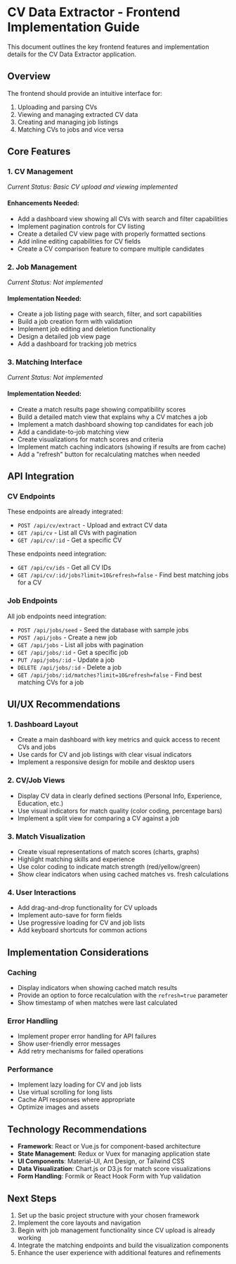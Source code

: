 # CV Data Extractor - Frontend Implementation Guide

This document outlines the key frontend features and implementation details for the CV Data Extractor application.

## Overview

The frontend should provide an intuitive interface for:
1. Uploading and parsing CVs
2. Viewing and managing extracted CV data
3. Creating and managing job listings
4. Matching CVs to jobs and vice versa

## Core Features

### 1. CV Management

*Current Status: Basic CV upload and viewing implemented*

#### Enhancements Needed:
- Add a dashboard view showing all CVs with search and filter capabilities
- Implement pagination controls for CV listing
- Create a detailed CV view page with properly formatted sections
- Add inline editing capabilities for CV fields
- Create a CV comparison feature to compare multiple candidates

### 2. Job Management

*Current Status: Not implemented*

#### Implementation Needed:
- Create a job listing page with search, filter, and sort capabilities
- Build a job creation form with validation
- Implement job editing and deletion functionality
- Design a detailed job view page
- Add a dashboard for tracking job metrics

### 3. Matching Interface

*Current Status: Not implemented*

#### Implementation Needed:
- Create a match results page showing compatibility scores
- Build a detailed match view that explains why a CV matches a job
- Implement a match dashboard showing top candidates for each job
- Add a candidate-to-job matching view
- Create visualizations for match scores and criteria
- Implement match caching indicators (showing if results are from cache)
- Add a "refresh" button for recalculating matches when needed

## API Integration

### CV Endpoints

These endpoints are already integrated:
- `POST /api/cv/extract` - Upload and extract CV data
- `GET /api/cv` - List all CVs with pagination
- `GET /api/cv/:id` - Get a specific CV

These endpoints need integration:
- `GET /api/cv/ids` - Get all CV IDs
- `GET /api/cv/:id/jobs?limit=10&refresh=false` - Find best matching jobs for a CV

### Job Endpoints

All job endpoints need integration:
- `POST /api/jobs/seed` - Seed the database with sample jobs
- `POST /api/jobs` - Create a new job
- `GET /api/jobs` - List all jobs with pagination
- `GET /api/jobs/:id` - Get a specific job
- `PUT /api/jobs/:id` - Update a job
- `DELETE /api/jobs/:id` - Delete a job
- `GET /api/jobs/:id/matches?limit=10&refresh=false` - Find best matching CVs for a job

## UI/UX Recommendations

### 1. Dashboard Layout
- Create a main dashboard with key metrics and quick access to recent CVs and jobs
- Use cards for CV and job listings with clear visual indicators
- Implement a responsive design for mobile and desktop users

### 2. CV/Job Views
- Display CV data in clearly defined sections (Personal Info, Experience, Education, etc.)
- Use visual indicators for match quality (color coding, percentage bars)
- Implement a split view for comparing a CV against a job

### 3. Match Visualization
- Create visual representations of match scores (charts, graphs)
- Highlight matching skills and experience
- Use color coding to indicate match strength (red/yellow/green)
- Show clear indicators when using cached matches vs. fresh calculations

### 4. User Interactions
- Add drag-and-drop functionality for CV uploads
- Implement auto-save for form fields
- Use progressive loading for CV and job lists
- Add keyboard shortcuts for common actions

## Implementation Considerations

### Caching
- Display indicators when showing cached match results
- Provide an option to force recalculation with the `refresh=true` parameter
- Show timestamp of when matches were last calculated

### Error Handling
- Implement proper error handling for API failures
- Show user-friendly error messages
- Add retry mechanisms for failed operations

### Performance
- Implement lazy loading for CV and job lists
- Use virtual scrolling for long lists
- Cache API responses where appropriate
- Optimize images and assets

## Technology Recommendations

- **Framework**: React or Vue.js for component-based architecture
- **State Management**: Redux or Vuex for managing application state
- **UI Components**: Material-UI, Ant Design, or Tailwind CSS
- **Data Visualization**: Chart.js or D3.js for match score visualizations
- **Form Handling**: Formik or React Hook Form with Yup validation

## Next Steps

1. Set up the basic project structure with your chosen framework
2. Implement the core layouts and navigation
3. Begin with job management functionality since CV upload is already working
4. Integrate the matching endpoints and build the visualization components
5. Enhance the user experience with additional features and refinements 